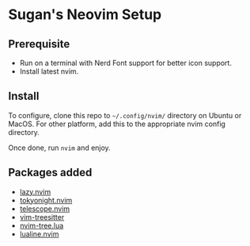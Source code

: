 # Sugan's Neovim Setup

## Prerequisite

- Run on a terminal with Nerd Font support for better icon support.
- Install latest nvim.


## Install

To configure, clone this repo to `~/.config/nvim/` directory on Ubuntu or MacOS.
For other platform, add this to the appropriate nvim config directory.

Once done, run `nvim` and enjoy.

## Packages added

- [lazy.nvim](https://github.com/folke/lazy.nvim)
- [tokyonight.nvim](https://github.com/folke/tokyonight.nvim)
- [telescope.nvim](https://github.com/nvim-telescope/telescope.nvim)
- [vim-treesitter](https://github.com/nvim-treesitter/nvim-treesitter)
- [nvim-tree.lua](https://github.com/nvim-tree/nvim-tree.lua)
- [lualine.nvim](https://github.com/nvim-lualine/lualine.nvim)
